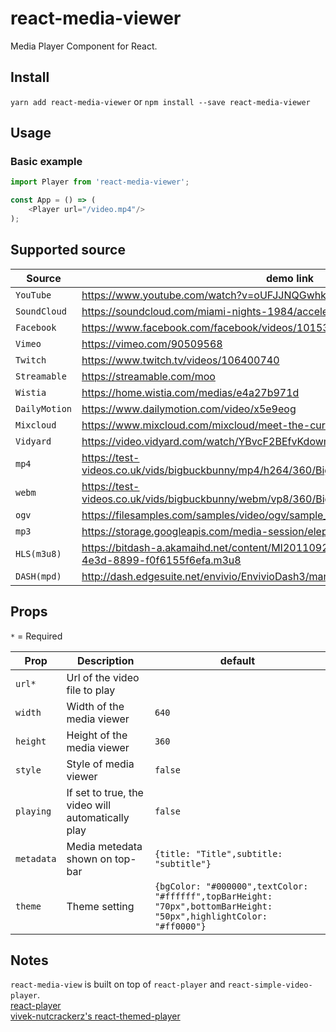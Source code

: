 # react-media-viewer

Media Player Component for React.

## Install

`yarn add react-media-viewer` or `npm install --save react-media-viewer`

## Usage

### Basic example

```javascript
import Player from 'react-media-viewer';

const App = () => (
    <Player url="/video.mp4"/>
);
```

## Supported source

Source | demo link
---- | ----------- 
`YouTube`| https://www.youtube.com/watch?v=oUFJJNQGwhk
`SoundCloud` | https://soundcloud.com/miami-nights-1984/accelerated
`Facebook` | https://www.facebook.com/facebook/videos/10153231379946729/
`Vimeo` | https://vimeo.com/90509568
`Twitch` | https://www.twitch.tv/videos/106400740
`Streamable` | https://streamable.com/moo
`Wistia` | https://home.wistia.com/medias/e4a27b971d
`DailyMotion` | https://www.dailymotion.com/video/x5e9eog
`Mixcloud` | https://www.mixcloud.com/mixcloud/meet-the-curators/
`Vidyard` | https://video.vidyard.com/watch/YBvcF2BEfvKdowmfrRwk57
`mp4` | https://test-videos.co.uk/vids/bigbuckbunny/mp4/h264/360/Big_Buck_Bunny_360_10s_1MB.mp4
`webm` | https://test-videos.co.uk/vids/bigbuckbunny/webm/vp8/360/Big_Buck_Bunny_360_10s_1MB.webm
`ogv` | https://filesamples.com/samples/video/ogv/sample_640x360.ogv
`mp3` | https://storage.googleapis.com/media-session/elephants-dream/the-wires.mp3
`HLS(m3u8)` | https://bitdash-a.akamaihd.net/content/MI201109210084_1/m3u8s/f08e80da-bf1d-4e3d-8899-f0f6155f6efa.m3u8
`DASH(mpd)` | http://dash.edgesuite.net/envivio/EnvivioDash3/manifest.mpd

## Props

`*` = Required

Prop | Description | default
---- | ----------- | -------
`url*`| Url of the video file to play |
`width` | Width of the media viewer | `640`
`height` | Height of the media viewer | `360`
`style` | Style of media viewer | `false`
`playing` | If set to true, the video will automatically play | `false`
`metadata` | Media metedata shown on top-bar | `{title: "Title",subtitle: "subtitle"}`
`theme` | Theme setting | `{bgColor: "#000000",textColor: "#ffffff",topBarHeight: "70px",bottomBarHeight: "50px",highlightColor: "#ff0000"}`

## Notes

`react-media-view` is built on top of `react-player` and `react-simple-video-player`.  
[react-player](https://www.npmjs.com/package/react-player)  
[vivek-nutcrackerz's react-themed-player](https://github.com/vivek-nutcrackerz/react-themed-player)  